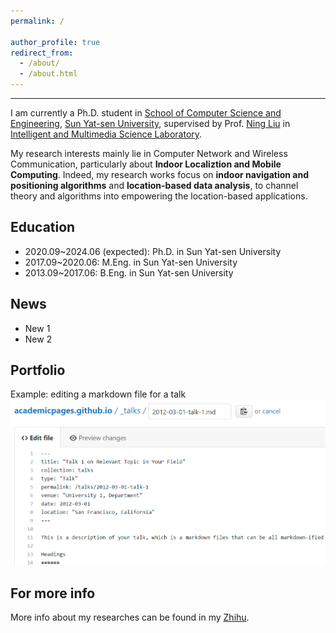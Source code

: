 ```yaml
---
permalink: /

author_profile: true
redirect_from: 
  - /about/
  - /about.html
---
```



--------
I am currently a Ph.D. student in [School of Computer Science and Engineering](http://sdcs.sysu.edu.cn), [Sun Yat-sen University](http://www.sysu.edu.cn),  supervised by Prof. [Ning Liu](http://sdcs.sysu.edu.cn/node/2495) in [Intelligent and Multimedia Science Laboratory](https://www.sysu-imsl.com). 

My research interests mainly lie in Computer Network and Wireless Communication, particularly about **Indoor Localiztion and Mobile Computing**.
Indeed, my research works focus on **indoor navigation and positioning algorithms** and **location-based data analysis**, to channel theory and algorithms into empowering the location-based applications.


Education
--------
* 2020.09~2024.06 (expected): Ph.D. in Sun Yat-sen University
* 2017.09~2020.06: M.Eng. in Sun Yat-sen University
* 2013.09~2017.06: B.Eng. in Sun Yat-sen University


News
--------
* New 1
* New 2 


Portfolio
-------
Example: editing a markdown file for a talk
![Editing a markdown file for a talk](/images/editing-talk.png)

For more info
-------
More info about my researches can be found in my [Zhihu](https://www.zhihu.com/people/onewalnut). 
